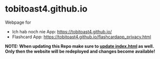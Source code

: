 # tobitoast4.github.io
Webpage for
 - Ich hab noch nie App: https://tobitoast4.github.io/
 - Flashcard App: https://tobitoast4.github.io/flashcardapp_privacy.html

<strong>NOTE: When updating this Repo make sure to <ins>update index.html</ins> as well. Only then the website will be redeployed and changes become available!</strong>
